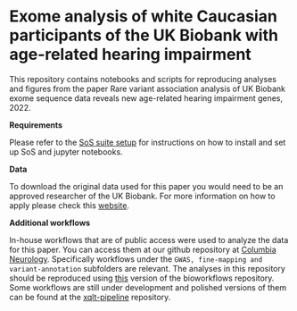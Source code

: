 # Exome analysis of white Caucasian participants of the UK Biobank with age-related hearing impairment

This repository contains notebooks and scripts for reproducing analyses and figures from the paper Rare variant association analysis of UK Biobank exome sequence data reveals new age-related hearing impairment genes, 2022.

**Requirements**

Please refer to the [SoS suite setup](https://cumc.github.io/gaow-wiki/orientation/jupyter-setup.html) for instructions on how to install and set up SoS and jupyter notebooks.  

**Data**

To download the original data used for this paper you would need to be an approved researcher of the UK Biobank. For more information on how to apply please check this [website](https://www.ukbiobank.ac.uk/enable-your-research/apply-for-access).

**Additional workflows**

In-house workflows that are of public access were used to analyze the data for this paper. You can access them at our github repository at [Columbia Neurology](https://github.com/cumc/bioworkflows). Specifically workflows under the `GWAS, fine-mapping and variant-annotation` subfolders are relevant. The analyses in this repository should be reproduced using [this](https://github.com/cumc/bioworkflows/releases/tag/20220504) version of the bioworkflows repository. Some workflows are still under development and polished versions of them can be found at the [xqlt-pipeline](https://github.com/cumc/xqtl-pipeline/releases/tag/20220504) repository.
